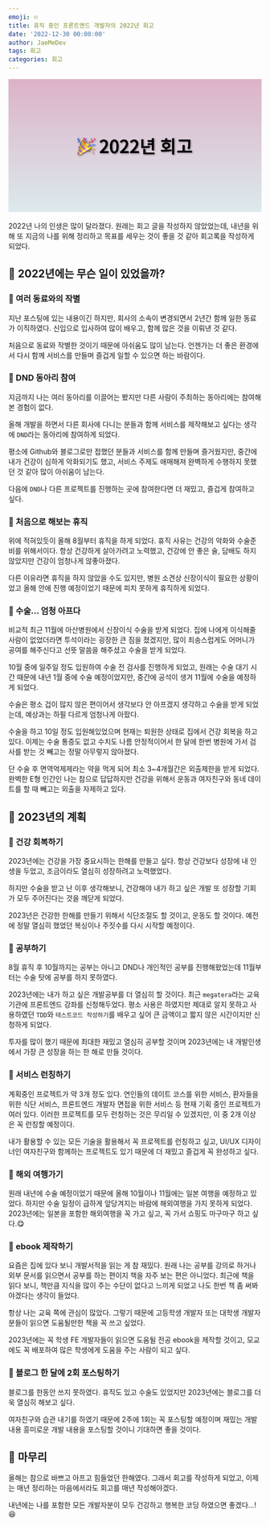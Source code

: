 ```yaml
---
emoji: 🔥
title: 휴직 중인 프론트엔드 개발자의 2022년 회고
date: '2022-12-30 00:00:00'
author: JaeMeDev
tags: 회고
categories: 회고
---
```


![thumbnail](img/thumbnail.png)

2022년 나의 인생은 많이 달라졌다. 원래는 회고 글을 작성하지 않았었는데, 내년을 위해 또 지금의 나를 위해 정리하고 목표를 세우는 것이 좋을 것 같아
회고록을 작성하게 되었다.

## 🧩 2022년에는 무슨 일이 있었을까?

### 🎯 여러 동료와의 작별

지난 포스팅에 있는 내용이긴 하지만, 회사의 소속이 변경되면서 2년간 함께 일한 동료가 이직하였다.
신입으로 입사하여 많이 배우고, 함께 많은 것을 이뤄낸 것 같다.

처음으로 동료와 작별한 것이기 때문에 아쉬움도 많이 남는다. 언젠가는 더 좋은 환경에서 다시 함께 서비스를 만들며 즐겁게 일할 수 있으면 하는 바람이다.

### 🎯 DND 동아리 참여

지금까지 나는 여러 동아리를 이끌어는 봤지만 다른 사람이 주최하는 동아리에는 참여해본 경험이 없다. 

올해 개발을 하면서 다른 회사에 다니는 분들과 함께 서비스를 제작해보고 싶다는 생각에 `DND`라는 동아리에 참여하게 되었다.

평소에 Github와 블로그로만 접했던 분들과 서비스를 함께 만들며 즐거웠지만, 중간에 내가 건강이 심하게 악화되기도 했고, 서비스 주제도 애매해져 
완벽하게 수행하지 못했던 것 같아 많이 아쉬움이 남는다.

다음에 `DND`나 다른 프로젝트를 진행하는 곳에 참여한다면 더 재밌고, 즐겁게 참여하고 싶다.

### 🎯 처음으로 해보는 휴직

위에 적혀있듯이 올해 8월부터 휴직을 하게 되었다. 휴직 사유는 건강의 악화와 수술준비를 위해서이다.
항상 건강하게 살아가려고 노력했고, 건강에 안 좋은 술, 담배도 하지 않았지만 건강이 엄청나게 않좋아졌다.

다른 이유라면 휴직을 하지 않았을 수도 있지만, 병원 소견상 신장이식이 필요한 상황이었고 올해 안에 진행 예정이었기
때문에 피치 못하게 휴직하게 되었다.

### 🎯 수술... 엄청 아프다

비교적 최근 11월에 아산병원에서 신장이식 수술을 받게 되었다. 집에 나에게 이식해줄
사람이 없었더라면 투석이라는 굉장한 큰 짐을 졌겠지만, 많이 죄송스럽게도 어머니가 공여를 해주신다고 선뜻 말씀을 해주셨고 
수술을 받게 되었다.

10월 중에 일주일 정도 입원하여 수술 전 검사를 진행하게 되었고, 원래는 수술 대기 시간 때문에 내년 1월 중에 수술 예정이었지만,
중간에 공석이 생겨 11월에 수술을 예정하게 되었다.

수술은 평소 겁이 많지 않은 편이어서 생각보다 안 아프겠지 생각하고 수술을 받게 되었는데, 예상과는 하필 다르게 엄청나게 아팠다.

수술을 하고 10일 정도 입원해있었으며 현재는 퇴원한 상태로 집에서 건강 회복을 하고 있다. 이제는 수술 통증도 없고 수치도 나름 안정적이어서
한 달에 한번 병원에 가서 검사를 받는 것 빼고는 정말 아무렇지 않아졌다.

단 수술 후 면역억제제라는 약을 먹게 되어 최소 3~4개월간은 외출제한을 받게 되었다. 완벽한 E형 인간인 나는 참으로 답답하지만
건강을 위해서 운동과 여자친구와 동네 데이트를 할 때 빼고는 외출을 자제하고 있다. 

## 🧩 2023년의 계획

### 🎯 건강 회복하기

2023년에는 건강을 가장 중요시하는 한해를 만들고 싶다. 항상 건강보다 성장에 내 인생을 두었고, 조금이라도 열심히 성장하려고 노력했었다.

하지만 수술을 받고 난 이후 생각해보니, 건강해야 내가 하고 싶은 개발 또 성장할 기회가 모두 주어진다는 것을 깨닫게 되었다.

2023년은 건강한 한해를 만들기 위해서 식단조절도 할 것이고, 운동도 할 것이다. 예전에 정말 열심히 했었던 복싱이나 주짓수를 다시 시작할 예정이다.

### 🎯 공부하기

8월 휴직 후 10월까지는 공부는 아니고 DND나 개인적인 공부를 진행해왔었는데 11월부터는 수술 탓에 공부를 하지 못하였다. 

2023년에는 내가 하고 싶은 개발공부를 더 열심히 할 것이다. 최근 `megatera`라는 교육기관에 프론트엔드 강좌를 신청해두었다. 평소
사용은 하였지만 제대로 알지 못하고 사용하였던 `TDD`와 `테스트코드 작성하기`를 배우고 싶어 큰 금액이고 짧지 않은 시간이지만 신청하게 되었다.

투자를 많이 했기 때문에 최대한 재밌고 열심히 공부할 것이며 2023년에는 내 개발인생에서 가장 큰 성장을 하는 한 해로 만들 것이다.

### 🎯 서비스 런칭하기

계획중인 프로젝트가 약 3개 정도 있다. 연인들의 데이트 코스를 위한 서비스, 환자들을 위한 식단 서비스, 프론트엔드 개발자 면접을 위한 서비스 등
현재 기획 중인 프로젝트가 여러 있다. 이러한 프로젝트를 모두 런칭하는 것은 무리일 수 있겠지만, 이 중 2개 이상은 꼭 런칭할 예정이다.

내가 활용할 수 있는 모든 기술을 활용해서 꼭 프로젝트를 런칭하고 싶고, UI/UX 디자이너인 여자친구와 함께하는 프로젝트도 있기 때문에 더 재밌고 즐겁게 꼭
완성하고 싶다.

### 🎯 해외 여행가기

원래 내년에 수술 예정이었기 때문에 올해 10월이나 11월에는 일본 여행을 예정하고 있었다. 하지만 수술 일정이 급하게 앞당겨지는 바람에
해외여행을 가지 못하게 되었다. 2023년에는 일본을 포함한 해외여행을 꼭 가고 싶고, 꼭 가서 쇼핑도 마구마구 하고 싶다.😋

### 🎯 ebook 제작하기

요즘은 집에 있다 보니 개발서적을 읽는 게 참 재밌다. 원래 나는 공부를 강의로 하거나 외부 문서를 읽으면서 공부를 하는 편이지 책을 자주 보는 편은
아니었다. 최근에 책을 읽다 보니, 책만큼 지식을 많이 주는 수단이 없다고 느끼게 되었고 나도 한번 책 좀 써봐야겠다는 생각이 들었다.

항상 나는 교육 쪽에 관심이 많았다. 그렇기 때문에 고등학생 개발자 또는 대학생 개발자분들이 읽으면 도움될만한 책을 꼭 쓰고 싶었다.

2023년에는 꼭 학생 FE 개발자들이 읽으면 도움될 전공 ebook을 제작할 것이고, 모교에도 꼭 배포하여 많은 학생에게 도움을 주는 사람이 되고 싶다.

### 🎯 블로그 한 달에 2회 포스팅하기

블로그를 한동안 쓰지 못하였다. 휴직도 있고 수술도 있었지만 2023년에는 블로그를 더욱 열심히 해보고 싶다.

여자친구와 습관 내기를 하였기 때문에 2주에 1회는 꼭 포스팅할 예정이며 재밌는 개발 내용 흥미로운 개발 내용을 포스팅할 것이니 기대하면 좋을 것이다.

## 🧩 마무리

올해는 참으로 바쁘고 아프고 힘들었던 한해였다. 그래서 회고를 작성하게 되었고, 이제는 매년 정리하는 마음에서라도 회고를 매년 작성해야겠다.

내년에는 나를 포함한 모든 개발자분이 모두 건강하고 행복한 코딩 하였으면 좋겠다...!😆

<br/>